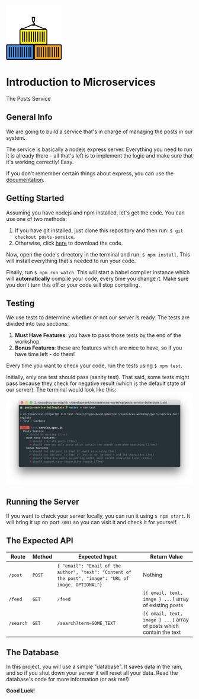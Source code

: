 ![Logo](logo.png)
# Introduction to Microservices
The Posts Service

## General Info
We are going to build a service that's in charge of managing the posts in our system.

The service is basically a nodejs express server. Everything you need to run it is already there - all that's left is to implement the logic and make sure that it's working correctly! Easy.

If you don't remember certain things about express, you can use the [documentation](https://expressjs.com/en/4x/api.html).

## Getting Started
Assuming you have nodejs and npm installed, let's get the code. You can use one of two methods:

1. If you have git installed, just clone this repository and then run: `$ git checkout posts-service`.
2. Otherwise, click [here](https://github.com/illBeRoy/microservices-workshop-public/archive/posts-service.zip) to download the code.

Now, open the code's directory in the terminal and run: `$ npm install`. This will install everything that's needed to run your code.

Finally, run `$ npm run watch`. This will start a babel compiler instance which will **automatically** compile your code, every time you change it. Make sure you don't turn this off or your code will stop compiling.

## Testing
We use tests to determine whether or not our server is ready. The tests are divided into two sections:

1. **Must Have Features**: you have to pass those tests by the end of the workshop.
2. **Bonus Features**: these are features which are nice to have, so if you have time left - do them!

Every time you want to check your code, run the tests using `$ npm test`.

Initially, only one test should pass (sanity test). That said, some tests might pass because they check for negative result (which is the default state of our server). The terminal would look like this:
![Tests](test.png)

## Running the Server
If you want to check your server locally, you can run it using `$ npm start`. It will bring it up on port `3001` so you can visit it and check it for yourself.

## The Expected API
| Route | Method | Expected Input|Return Value|
|-------|--------|---------------|------------|
| `/post` | `POST` | ```{ "email": "Email of the author", "text": "Content of the post", "image": "URL of image. OPTIONAL"}``` | Nothing
| `/feed` | `GET` | `/feed` | `[{ email, text, image } ...]` array of existing posts
| `/search` | `GET` | `/search?term=SOME_TEXT` | `[{ email, text, image } ...]` array of posts which contain the text

## The Database
In this project, you will use a simple "database". It saves data in the ram, and so if you shut down your server it will reset all your data. Read the database's code for more information (or ask me!)

**Good Luck!**